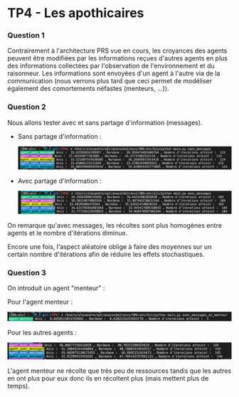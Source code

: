 # TP4 - Les apothicaires

### Question 1
Contrairement à l'architecture PRS vue en cours, les croyances des agents peuvent être modifiées par les informations reçues d'autres agents en plus des informations collectées par l'observation de l'environnement et du raisonneur.
Les informations sont envoyées d'un agent à l'autre via de la communication (nous verrons plus tard que ceci permet de modéliser également des comortements néfastes (menteurs, ...)).

### Question 2

Nous allons tester avec et sans partage d'information (messages).

- Sans partage d'information :

    ![Sans Messages](sans_messages.png)

- Avec partage d'information :

    ![Avec Messages](avec_messages.png)

On remarque qu'avec messages, les récoltes sont plus homogènes entre agents et le nombre d'itérations diminue.

Encore une fois, l'aspect aléatoire oblige à faire des moyennes sur un certain nombre d'itérations afin de réduire les effets stochastiques.

### Question 3

On introduit un agent "menteur" :

Pour l'agent menteur :

![Menteur](menteur.png)

Pour les autres agents :

![Autres](autres.png)

L'agent menteur ne récolte que très peu de ressources tandis que les autres en ont plus pour eux donc ils en récoltent plus (mais mettent plus de temps).
